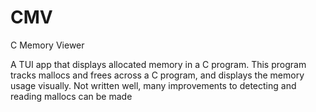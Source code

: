 # CMV
C Memory Viewer

A TUI app that displays allocated memory in a C program. This program tracks mallocs and frees across a C program, and displays the memory usage visually. Not written well, many improvements to detecting and reading mallocs can be made
